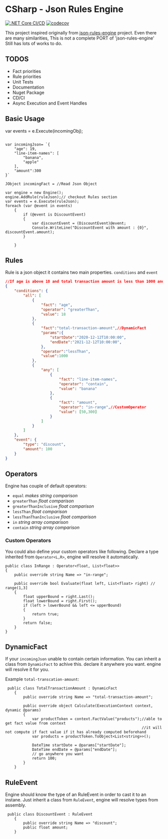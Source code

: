 # CSharp - Json Rules Engine
[![.NET Core CI/CD](https://github.com/ozanerturk/CSharpJsonRulesEngine/actions/workflows/dotnet.yml/badge.svg)](https://github.com/ozanerturk/CSharpJsonRulesEngine/actions/workflows/dotnet.yml)
[![codecov](https://codecov.io/gh/ozanerturk/CSharpJsonRulesEngine/branch/main/graph/badge.svg?token=XvcMUSDeUV)](https://codecov.io/gh/ozanerturk/CSharpJsonRulesEngine)

This project inspired originally from  [json-rules-engine](https://github.com/CacheControl/json-rules-engine) project. 
Even there are many similarities, This is not a complete PORT of 'json-rules-engine'
Still has lots of works to do.

## TODOS
- Fact priorities
- Rule priorities
- Unit Tests
- Documentation
- Nuget Package
- CD/CI
- Async Execution and Event Handles


## Basic Usage


var events = e.Execute(incomingObj);
``` Csharp

var incomingJson= `{
    "age": 19,
    "line-item-names": [
        "banana",
        "apple"
    ],
    "amount":300
}`

JObject incomingFact = //Read Json Object

var engine = new Engine();
engine.AddRule(ruleJson);// checkout Rules section
var events = e.Execute(ruleJson);
foreach (var @event in events)
    {
        if (@event is DiscountEvent)
        {
            var discountEvent = (DiscountEvent)@event;
            Console.WriteLine("DiscountEvent with amount : {0}", discountEvent.amount);
        }
        
    }
``` 

## Rules
Rule is a json object it contains two main properties. `conditions` and `event`
```json 
//If age is above 18 and total transaction amount is less than 1000 and ('line-item-names' list contains 'banana' or 'amount' is in range (50,300])
{
    "conditions": {
        "all": [
            {
                "fact": "age",
                "operator": "greaterThan",
                "value": 18
            },
            {
                "fact":"total-transaction-amount",//DynamicFact
                "params":{
                    "startDate":"2020-12-12T10:00:00",
                    "endDate":"2021-12-12T10:00:00",
                },
                "operator":"lessThan",
                "value":1000
            },
            {
                "any": [
                    {
                        "fact": "line-item-names",
                        "operator": "contain",
                        "value": "banana"
                    },
                    {
                        "fact": "amount",
                        "operator": "in-range",//CustomOperator
                        "value": [50,300]
                    }
                ]
            }
        ]
    },
    "event": {
        "type": "discount",
        "amount": 100
    }
}
```
## Operators
Engine has couple of default operators:
- `equal` *makes string comparison* 
- `greaterThan` *float comparison* 
- `greaterThanInclusive` *float comparison* 
- `lessThan` *float comparison* 
- `lessThanThanInclusive` *float comparison* 
- `in` *string array comparison* 
- `contain` *string array comparison* 

### Custom Operators
You could also define your custom operators like following. Declare a type inherited from `Operator<L,R>`, engine will resolve it automatically. 
    
```CSharp
public class InRange : Operator<float, List<float>>
{
    public override string Name => "in-range";

    public override bool Evaluate(float left, List<float> right) // range(1,3]
    {
        float upperBound = right.Last();
        float lowerBound = right.First();
        if (left > lowerBound && left <= upperBound)
        {
            return true;
        }
        return false;
    }
}
```

## DynamicFact
If your `incomingJson` unable to contain certain information. You can inherit a class from `DynamicFact` to achive this. declare it anywhere you want. engine will resolve it for you. 

Example `total-transcation-amount`:
```CSharp
 public class TotalTransactionAmount : DynamicFact
    {
        public override string Name => "total-transaction-amount";

        public override object Calculate(ExecutionContext context, dynamic @params)
        {
            var productToken = context.FactValue("products");//able to get fact value from context
                                                             //it will not compute if fact value if it has already computed beforehand
            var products = productToken.ToObject<List<string>>();

            DateTime startDate = @params["startDate"];
            DateTime endDate = @params["endDate"];
            // go anywhere you want
            return 100;
        }
    }
```

## RuleEvent
Engine should know the type of an RuleEvent in order to cast it to an instane. 
Just inherit a class from `RuleEvent`, engine will resolve types from assembly. 
```CSharp
 public class DiscountEvent : RuleEvent
    {
        public override string Name => "discount";
        public float amount;
    }
```



